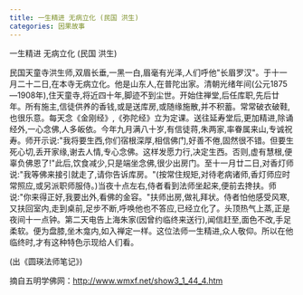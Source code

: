```yaml
---
title: 一生精进 无病立化 (民国 洪生)
categories: 因果故事
---
```


	   
	   
一生精进 无病立化 (民国 洪生)

民国天童寺洪生师,双眉长垂,一黑一白,眉毫有光泽,人们呼他"长眉罗汉"。于十一月二十二日,在本寺无病立化。他是山东人,在普陀出家。清朝光绪年间(公元1875—1908年),住天童寺,将近四十年,脚迹不到尘世。开始住禅堂,后任库职,先后廿年。所有施主,信徒供养的香钱,或是送库房,或随缘施散,并不积蓄。常常破衣破鞋,也很乐意。每天念《金刚经》,《弥陀经》立为定课。送往延寿堂后,更加精进,除诵经外,一心念佛,人多皈依。今年九月满八十岁,有信徒蒋,朱两家,率眷属来山,专诚祝寿。师开示说:"我将要生西,你们宿根深厚,相信佛门,好善不倦,固然很不错。但要生死心切,丢开家缘,谢去人情,专心念佛。这样发愿力行,决定生西。否则,虚有慧根,便辜负佛恩了!"此后,饮食减少,只是端坐念佛,很少出房门。至十一月廿二日,对香灯师说:"我等佛来接引就走了,请你告诉库房。"(按常住规矩,对待老病诸师,香灯师应时常照应,或另派职师服侍。)当夜十点左右,侍者看到法师坐起来,便前去搀扶。师说:"你来得正好,我要出外,看佛的金容。"扶师出房,做礼拜状。侍者怕他感受风寒,又扶回室内,走到桌前,足步不断,呼唤他也不答应,已经立化了。头顶热气上蒸,正是夜间十一点钟。第二天电告上海朱家(因曾约临终来送行),闻信赶至,面色不改,手足柔软。便为盘膝,坐木龛内,如入禅定一样。这位法师一生精进,众人敬仰。所以在他临终时,才有这种特色示现给人们看。

(出《圆瑛法师笔记》)

摘自五明学佛网：http://www.wmxf.net/show3_1_44_4.htm